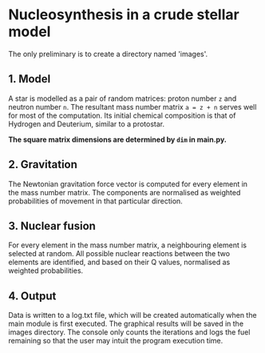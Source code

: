 # Nucleosynthesis in a crude stellar model

The only preliminary is to create a directory named 'images'.

## 1. Model
A star is modelled as a pair of random matrices: proton number `z`
and neutron number `n`. The resultant mass number matrix `a = z + n`
serves well for most of the computation. Its initial chemical
composition is that of Hydrogen and Deuterium, similar to a protostar.

**The square matrix dimensions are determined by `dim` in main.py.**

## 2. Gravitation
The Newtonian gravitation force vector is computed for every element in
the mass number matrix. The components are normalised as weighted
probabilities of movement in that particular direction.

## 3. Nuclear fusion
For every element in the mass number matrix, a neighbouring element is
selected at random. All possible nuclear reactions between the two
elements are identified, and based on their Q values, normalised as
weighted probabilities.

## 4. Output
Data is written to a log.txt file, which will be created automatically
when the main module is first executed. The graphical results will be
saved in the images directory. The console only counts the iterations
and logs the fuel remaining so that the user may intuit the program
execution time.

